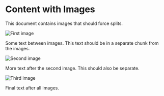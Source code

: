 # Content with Images

This document contains images that should force splits.

![First image](https://example.com/image1.png)

Some text between images. This text should be in a separate chunk from the images.

![Second image](https://example.com/image2.jpg)

More text after the second image. This should also be separate.

![Third image](https://example.com/image3.gif)

Final text after all images.